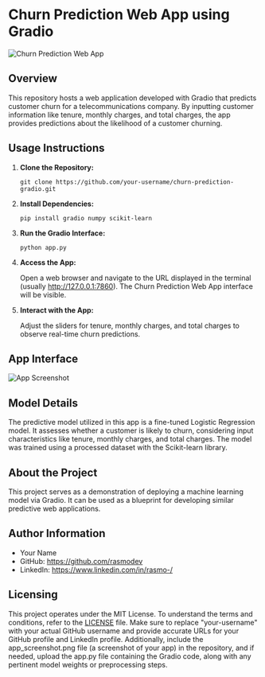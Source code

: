 # Churn Prediction Web App using Gradio

![Churn Prediction Web App](app_screenshot.png)

## Overview

This repository hosts a web application developed with Gradio that predicts customer churn for a telecommunications company. By inputting customer information like tenure, monthly charges, and total charges, the app provides predictions about the likelihood of a customer churning.

## Usage Instructions

1. **Clone the Repository:**

    ```
    git clone https://github.com/your-username/churn-prediction-gradio.git
    ```

2. **Install Dependencies:**

    ```
    pip install gradio numpy scikit-learn
    ```

3. **Run the Gradio Interface:**

    ```
    python app.py
    ```

4. **Access the App:**

    Open a web browser and navigate to the URL displayed in the terminal (usually http://127.0.0.1:7860). The Churn Prediction Web App interface will be visible.

5. **Interact with the App:**

    Adjust the sliders for tenure, monthly charges, and total charges to observe real-time churn predictions.

## App Interface

![App Screenshot](app_screenshot.png)

## Model Details

The predictive model utilized in this app is a fine-tuned Logistic Regression model. It assesses whether a customer is likely to churn, considering input characteristics like tenure, monthly charges, and total charges. The model was trained using a processed dataset with the Scikit-learn library.

## About the Project

This project serves as a demonstration of deploying a machine learning model via Gradio. It can be used as a blueprint for developing similar predictive web applications.

## Author Information

- Your Name
- GitHub: https://github.com/rasmodev
- LinkedIn: https://www.linkedin.com/in/rasmo-/

## Licensing

This project operates under the MIT License. To understand the terms and conditions, refer to the [LICENSE](LICENSE) file.
Make sure to replace "your-username" with your actual GitHub username and provide accurate URLs for your GitHub profile and LinkedIn profile. Additionally, include the app_screenshot.png file (a screenshot of your app) in the repository, and if needed, upload the app.py file containing the Gradio code, along with any pertinent model weights or preprocessing steps.